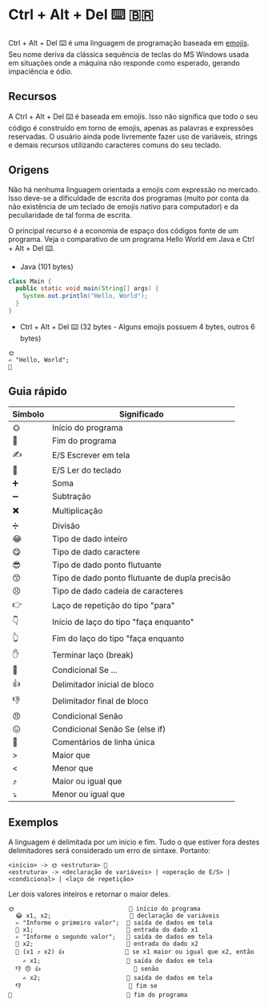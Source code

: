 # Ctrl + Alt + Del ⌨️ 🇧🇷

Ctrl + Alt + Del ⌨️ é uma linguagem de programação baseada em [emojis](https://pt.wikipedia.org/wiki/Emoji). Seu nome deriva da clássica sequência de teclas do MS Windows usada em situações onde a máquina não responde como esperado, gerando impaciência e ódio.

## Recursos

A Ctrl + Alt + Del ⌨️ é baseada em emojis. Isso não significa que todo o seu código é construído em torno de emojis, apenas as palavras e expressões reservadas. O usuário ainda pode livremente fazer uso de variáveis, strings e demais recursos utilizando caracteres comuns do seu teclado.

## Origens

Não há nenhuma linguagem orientada a emojis com expressão no mercado. Isso deve-se a dificuldade de escrita dos programas (muito por conta da não existência de um teclado de emojis nativo para computador) e da peculiaridade de tal forma de escrita.

O principal recurso é a economia de espaço dos códigos fonte de um programa. Veja o comparativo de um programa Hello World em Java e Ctrl + Alt + Del ⌨️.

* Java (101 bytes)

```java
class Main {
  public static void main(String[] args) {
    System.out.println("Hello, World");
  }
}
```

* Ctrl + Alt + Del ⌨️ (32 bytes - Alguns emojis possuem 4 bytes, outros 6 bytes)

```
🌞
✍️ "Hello, World";
🌚
```

## Guia rápido

| Símbolo  | Significado |
| ------------- | ------------- |
| 🌞 | Início do programa |
| 🌚 | Fim do programa |
| ✍️ | E/S Escrever em tela |
| 📰 | E/S Ler do teclado |
| ➕ | Soma |
| ➖ | Subtração |
| ✖️ | Multiplicação |
| ➗ | Divisão |
| 😂 | Tipo de dado inteiro |
| 😋 | Tipo de dado caractere |
| 😎 | Tipo de dado ponto flutuante |
| 😙 | Tipo de dado ponto flutuante de dupla precisão |
| 😣 | Tipo de dado cadeia de caracteres |
| 👉 | Laço de repetição do tipo "para" |
| 👇 | Início de laço do tipo "faça enquanto" |
| 👆 | Fim do laço do tipo "faça enquanto |
| ✋ | Terminar laço (break) |
| 🤔 | Condicional Se ... |
| 👍 | Delimitador inicial de bloco |
| 👎 | Delimitador final de bloco |
| 😠 | Condicional Senão |
| 😖 | Condicional Senão Se (else if) |
| 🚬 | Comentários de linha única|
| > | Maior que |
| < | Menor que |
| ⤴️ | Maior ou igual que |
| ⤵️ | Menor ou igual que |

## Exemplos

A linguagem é delimitada por um início e fim. Tudo o que estiver fora destes delimitadores será considerado um erro de sintaxe. Portanto:

```
<início> -> 🌞 <estrutura> 🌚
<estrutura> -> <declaração de variáveis> | <operação de E/S> | <condicional> | <laço de repetição> 
```

Ler dois valores inteiros e retornar o maior deles.

```
🌞                                🚬 início do programa
  😂 x1, x2;                      🚬 declaração de variáveis
  ✍️ "Informe o primeiro valor";  🚬 saída de dados em tela
  📰 x1;                          🚬 entrada do dado x1
  ✍️ "Informe o segundo valor";   🚬 saída de dados em tela
  📰 x2;                          🚬 entrada do dado x2
  🤔 (x1 ⤴️ x2) 👍                 🚬 se x1 maior ou igual que x2, então
    ✍️ x1;                        🚬 saída de dados em tela
  👎 😠 👍                          🚬 senão
    ✍️ x2;                        🚬 saída de dados em tela
  👎                              🚬 fim se
🌚                                🚬 fim do programa

```
